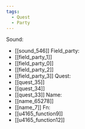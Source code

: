 ```yaml
---
tags:
  - Quest
  - Party
---
```

Sound:
- [[sound_546]]
Field_party:
- [[field_party_1]]
- [[field_party_0]]
- [[field_party_2]]
- [[field_party_3]]
Quest:
- [[quest_35]]
- [[quest_34]]
- [[quest_33]]
Name:
- [[name_65278]]
- [[name_7]]
Fn:
- [[u4165_function9]]
- [[u4165_function12]]

